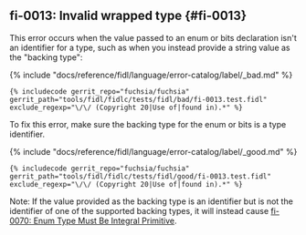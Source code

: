 ## fi-0013: Invalid wrapped type {#fi-0013}

This error occurs when the value passed to an enum or bits declaration isn't an
identifier for a type, such as when you instead provide a string value as the
"backing type":

{% include "docs/reference/fidl/language/error-catalog/label/_bad.md" %}

```fidl
{% includecode gerrit_repo="fuchsia/fuchsia" gerrit_path="tools/fidl/fidlc/tests/fidl/bad/fi-0013.test.fidl" exclude_regexp="\/\/ (Copyright 20|Use of|found in).*" %}
```

To fix this error, make sure the backing type for the enum or bits is a type
identifier.

{% include "docs/reference/fidl/language/error-catalog/label/_good.md" %}

```fidl
{% includecode gerrit_repo="fuchsia/fuchsia" gerrit_path="tools/fidl/fidlc/tests/fidl/good/fi-0013.test.fidl" exclude_regexp="\/\/ (Copyright 20|Use of|found in).*" %}
```

Note: If the value provided as the backing type is an identifier but is not the
identifier of one of the supported backing types, it will instead cause
[fi-0070: Enum Type Must Be Integral Primitive](#fi-0070).
